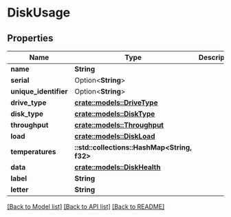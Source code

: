 # DiskUsage

## Properties

Name | Type | Description | Notes
------------ | ------------- | ------------- | -------------
**name** | **String** |  | 
**serial** | Option<**String**> |  | 
**unique_identifier** | Option<**String**> |  | 
**drive_type** | [**crate::models::DriveType**](DriveType.md) |  | 
**disk_type** | [**crate::models::DiskType**](DiskType.md) |  | 
**throughput** | [**crate::models::Throughput**](Throughput.md) |  | 
**load** | [**crate::models::DiskLoad**](DiskLoad.md) |  | 
**temperatures** | **::std::collections::HashMap<String, f32>** |  | 
**data** | [**crate::models::DiskHealth**](DiskHealth.md) |  | 
**label** | **String** |  | 
**letter** | **String** |  | 

[[Back to Model list]](../README.md#documentation-for-models) [[Back to API list]](../README.md#documentation-for-api-endpoints) [[Back to README]](../README.md)



